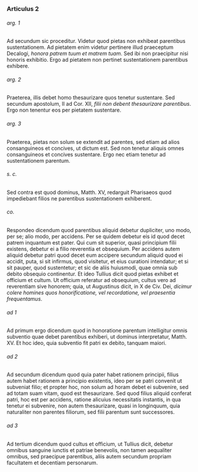 ### Articulus 2

###### arg. 1
Ad secundum sic proceditur. Videtur quod pietas non exhibeat parentibus sustentationem. Ad pietatem enim videtur pertinere illud praeceptum Decalogi, *honora patrem tuum et matrem tuam*. Sed ibi non praecipitur nisi honoris exhibitio. Ergo ad pietatem non pertinet sustentationem parentibus exhibere.

###### arg. 2
Praeterea, illis debet homo thesaurizare quos tenetur sustentare. Sed secundum apostolum, II ad Cor. XII, *filii non debent thesaurizare parentibus*. Ergo non tenentur eos per pietatem sustentare.

###### arg. 3
Praeterea, pietas non solum se extendit ad parentes, sed etiam ad alios consanguineos et concives, ut dictum est. Sed non tenetur aliquis omnes consanguineos et concives sustentare. Ergo nec etiam tenetur ad sustentationem parentum.

###### s. c.
Sed contra est quod dominus, Matth. XV, redarguit Pharisaeos quod impediebant filios ne parentibus sustentationem exhiberent.

###### co.
Respondeo dicendum quod parentibus aliquid debetur dupliciter, uno modo, per se; alio modo, per accidens. Per se quidem debetur eis id quod decet patrem inquantum est pater. Qui cum sit superior, quasi principium filii existens, debetur ei a filio reverentia et obsequium. Per accidens autem aliquid debetur patri quod decet eum accipere secundum aliquid quod ei accidit, puta, si sit infirmus, quod visitetur, et eius curationi intendatur; et si sit pauper, quod sustentetur; et sic de aliis huiusmodi, quae omnia sub debito obsequio continentur. Et ideo Tullius dicit quod pietas exhibet et officium et cultum. Ut officium referatur ad obsequium, cultus vero ad reverentiam sive honorem; quia, ut Augustinus dicit, in X de Civ. Dei, *dicimur colere homines quos honorificatione, vel recordatione, vel praesentia frequentamus*.

###### ad 1
Ad primum ergo dicendum quod in honoratione parentum intelligitur omnis subventio quae debet parentibus exhiberi, ut dominus interpretatur, Matth. XV. Et hoc ideo, quia subventio fit patri ex debito, tanquam maiori.

###### ad 2
Ad secundum dicendum quod quia pater habet rationem principii, filius autem habet rationem a principio existentis, ideo per se patri convenit ut subveniat filio; et propter hoc, non solum ad horam debet ei subvenire, sed ad totam suam vitam, quod est thesaurizare. Sed quod filius aliquid conferat patri, hoc est per accidens, ratione alicuius necessitatis instantis, in qua tenetur ei subvenire, non autem thesaurizare, quasi in longinquum, quia naturaliter non parentes filiorum, sed filii parentum sunt successores.

###### ad 3
Ad tertium dicendum quod cultus et officium, ut Tullius dicit, debetur omnibus sanguine iunctis et patriae benevolis, non tamen aequaliter omnibus, sed praecipue parentibus, aliis autem secundum propriam facultatem et decentiam personarum.

